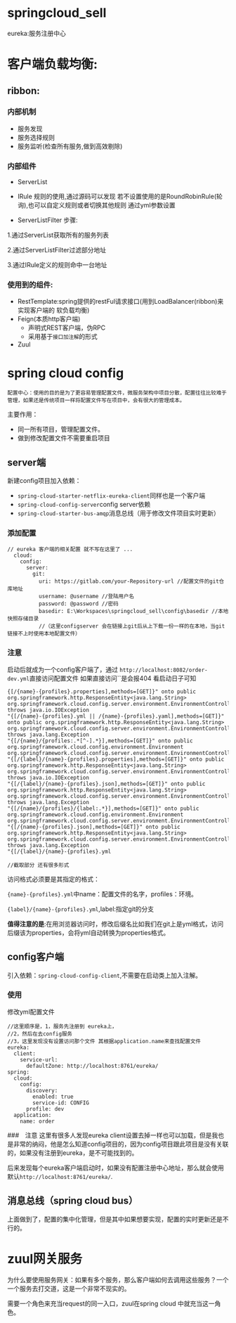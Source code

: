 # springcloud_sell

eureka:服务注册中心

# 客户端负载均衡:
## ribbon:
### 内部机制
- 服务发现
- 服务选择规则
- 服务监听(检查所有服务,做到高效剔除)
### 内部组件
- ServerList
- IRule
规则的使用,通过源码可以发现 若不设置使用的是RoundRobinRule(轮询),也可以自定义规则或者切换其他规则
通过yml参数设置

- ServerListFilter
步骤:

1.通过ServerList获取所有的服务列表

2.通过ServerListFilter过滤部分地址

3.通过IRule定义的规则命中一台地址

### 使用到的组件:
- RestTemplate:spring提供的restFul请求接口(用到LoadBalancer(ribbon)来实现客户端的 软负载均衡)
- Feign(本质http客户端)
    - 声明式REST客户端，伪RPC
    - 采用基于`接口加注解`的形式
- Zuul

# spring cloud config
    配置中心：使用的目的是为了更容易管理配置文件，微服务架构中项目分散，配置往往比较难于管理，如果还是传统项目一样将配置文件写在项目中，会有很大的管理成本。
    
主要作用：
   - 同一所有项目，管理配置文件。
   - 做到修改配置文件不需要重启项目
## server端
新建config项目加入依赖：
- `spring-cloud-starter-netflix-eureka-client`同样也是一个客户端
- `spring-cloud-config-server`config server依赖
- `spring-cloud-starter-bus-amqp`消息总线（用于修改文件项目实时更新）

### 添加配置
```
// eureka 客户端的相关配置 就不写在这里了 ...
  cloud:
    config:
      server:
        git:
          uri: https://gitlab.com/your-Repository-url //配置文件的git仓库地址
          username: @username //登陆用户名
          password: @password //密码
          basedir: E:\Workspaces\springcloud_sell\config\basedir //本地快照存储目录
          //（这里configserver 会在链接上git后从上下载一份一样的在本地，当git链接不上时使用本地配置文件）
 ```
 ### 注意
 启动后就成为一个config客户端了，通过 `http://localhost:8082/order-dev.yml`直接访问配置文件
 如果直接访问``是会报404 看启动日子可知
 ```
 {[/{name}-{profiles}.properties],methods=[GET]}" onto public org.springframework.http.ResponseEntity<java.lang.String> org.springframework.cloud.config.server.environment.EnvironmentController.properties(java.lang.String,java.lang.String,boolean) throws java.io.IOException
 "{[/{name}-{profiles}.yml || /{name}-{profiles}.yaml],methods=[GET]}" onto public org.springframework.http.ResponseEntity<java.lang.String> org.springframework.cloud.config.server.environment.EnvironmentController.yaml(java.lang.String,java.lang.String,boolean) throws java.lang.Exception
 "{[/{name}/{profiles:.*[^-].*}],methods=[GET]}" onto public org.springframework.cloud.config.environment.Environment org.springframework.cloud.config.server.environment.EnvironmentController.defaultLabel(java.lang.String,java.lang.String)
 "{[/{label}/{name}-{profiles}.properties],methods=[GET]}" onto public org.springframework.http.ResponseEntity<java.lang.String> org.springframework.cloud.config.server.environment.EnvironmentController.labelledProperties(java.lang.String,java.lang.String,java.lang.String,boolean) throws java.io.IOException
 "{[/{label}/{name}-{profiles}.json],methods=[GET]}" onto public org.springframework.http.ResponseEntity<java.lang.String> org.springframework.cloud.config.server.environment.EnvironmentController.labelledJsonProperties(java.lang.String,java.lang.String,java.lang.String,boolean) throws java.lang.Exception
 "{[/{name}/{profiles}/{label:.*}],methods=[GET]}" onto public org.springframework.cloud.config.environment.Environment org.springframework.cloud.config.server.environment.EnvironmentController.labelled(java.lang.String,java.lang.String,java.lang.String)
 "{[/{name}-{profiles}.json],methods=[GET]}" onto public org.springframework.http.ResponseEntity<java.lang.String> org.springframework.cloud.config.server.environment.EnvironmentController.jsonProperties(java.lang.String,java.lang.String,boolean) throws java.lang.Exception
 "{[/{label}/{name}-{profiles}.yml
 
 //截取部分 还有很多形式
 ```
 访问格式必须要是其指定的格式：
 
 `{name}-{profiles}.yml`中name：配置文件的名字，profiles：环境。
 
 `{label}/{name}-{profiles}.yml`,label:指定git的分支
 
 **值得注意的是**:在用浏览器访问时，修改后缀名比如我们在git上是yml格式，访问后缀该为properties，会将yml自动转换为properties格式。
 
 ## config客户端
 引入依赖：`spring-cloud-config-client`,不需要在启动类上加入注解。
 
 ### 使用
 修改yml配置文件
```
//这里顺序是，1，服务先注册到 eureka上，
//2，然后在去config服务
//3，这里发现没有设置访问那个文件 其根据application.name来查找配置文件
eureka:
  client:
    service-url:
      defaultZone: http://localhost:8761/eureka/
spring:
  cloud:
    config:
      discovery:
        enabled: true
        service-id: CONFIG
      profile: dev
  application:
    name: order
```

###　注意
这里有很多人发现eureka client设置去掉一样也可以加载，但是我也是非常的纳闷，他是怎么知道config项目的，因为config项目跟此项目是没有关联的，如果没有注册到eureka，是不可能找到的。

后来发现每个eureka客户端启动时，如果没有配置注册中心地址，那么就会使用默认`http://localhost:8761/eureka/`.

## 消息总线（spring cloud bus）
上面做到了，配置的集中化管理，但是其中如果想要实现，配置的实时更新还是不行的。

# zuul网关服务
为什么要使用服务网关：如果有多个服务，那么客户端如何去调用这些服务？一个一个服务去打交道，这是一个非常不现实的。

需要一个角色来充当request的同一入口，zuul在spring cloud 中就充当这一角色。

 